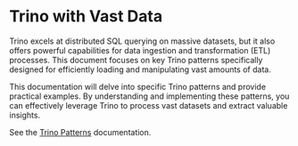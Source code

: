 # Trino with Vast Data

Trino excels at distributed SQL querying on massive datasets, but it also offers powerful capabilities for data ingestion and transformation (ETL) processes. This document focuses on key Trino patterns specifically designed for efficiently loading and manipulating vast amounts of data.

This documentation will delve into specific Trino patterns and provide practical examples. By understanding and implementing these patterns, you can effectively leverage Trino to process vast datasets and extract valuable insights.

See the [Trino Patterns](../trino/overview.md) documentation.